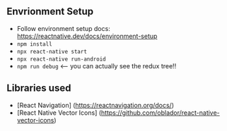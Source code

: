 ## Envrionment Setup
* Follow environment setup docs: https://reactnative.dev/docs/environment-setup
* `npm install` 
* `npx react-native start`
* `npx react-native run-android`
* `npm run debug` <-- you can actually see the redux tree!!

## Libraries used
* [React Navigation] (https://reactnavigation.org/docs/)
* [React Native Vector Icons] (https://github.com/oblador/react-native-vector-icons)
